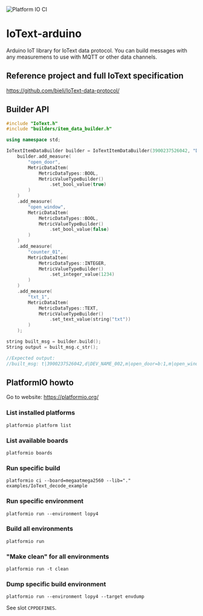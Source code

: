 ![Platform IO CI](https://github.com/bieli/IoText-arduino/actions/workflows/platformio_ci.yaml/badge.svg)

# IoText-arduino
Arduino IoT library for IoText data protocol. You can build messages with any measuremens to use with MQTT or other data channels.

## Reference project and full IoText specification

https://github.com/bieli/IoText-data-protocol/


## Builder API
```cpp
#include "IoText.h"
#include "builders/item_data_builder.h"

using namespace std;

IoTextItemDataBuilder builder = IoTextItemDataBuilder(3900237526042, "DEV_NAME_002");
    builder.add_measure(
        "open_door",
        MetricDataItem(
            MetricDataTypes::BOOL,
            MetricValueTypeBuilder()
                .set_bool_value(true)
        )
    )
    .add_measure(
        "open_window",
        MetricDataItem(
            MetricDataTypes::BOOL,
            MetricValueTypeBuilder()
                .set_bool_value(false)
        )
    )
    .add_measure(
        "counter_01",
        MetricDataItem(
            MetricDataTypes::INTEGER,
            MetricValueTypeBuilder()
                .set_integer_value(1234)
        )
    )
    .add_measure(
        "txt_1",
        MetricDataItem(
            MetricDataTypes::TEXT,
            MetricValueTypeBuilder()
                .set_text_value(string("txt"))
        )
    );

string built_msg = builder.build();
String output = built_msg.c_str();

//Expected output:
//built_msg: t|3900237526042,d|DEV_NAME_002,m|open_door=b:1,m|open_window=b:0,m|counter_01=i:1234,m|txt_1=t:txt
```

## PlatformIO howto

Go to website: https://platformio.org/


### List installed platforms

    platformio platform list


### List available boards

    platformio boards


### Run specific build

    platformio ci --board=megaatmega2560 --lib="." examples/IoText_decode_example


### Run specific environment

    platformio run --environment lopy4


### Build all environments

    platformio run

### "Make clean" for all environments

    platformio run -t clean


### Dump specific build environment

    platformio run --environment lopy4 --target envdump

See slot `CPPDEFINES`.